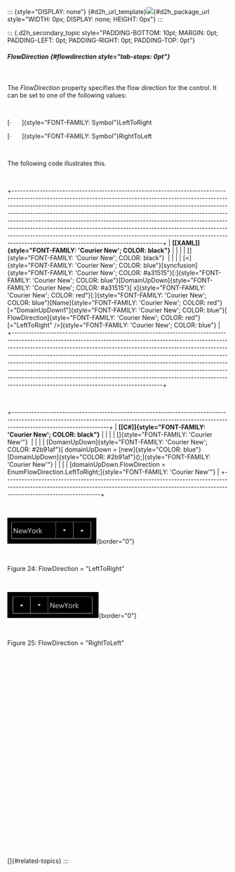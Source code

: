::: {style="DISPLAY: none"}
[](ms-xhelp:///?Id=d2h_url_template){#d2h_url_template}![](!package_url!){#d2h_package_url style="WIDTH: 0px; DISPLAY: none; HEIGHT: 0px"}
:::

::: {.d2h_secondary_topic style="PADDING-BOTTOM: 10pt; MARGIN: 0pt; PADDING-LEFT: 0pt; PADDING-RIGHT: 0pt; PADDING-TOP: 0pt"}
##### FlowDirection {#flowdirection style="tab-stops: 0pt"}

 

The *FlowDirection* property specifies the flow direction for the control. It can be set to one of the following values:

         

[·      ]{style="FONT-FAMILY: Symbol"}LeftToRight

[·      ]{style="FONT-FAMILY: Symbol"}RightToLeft

 

The following code illustrates this.

 

+-----------------------------------------------------------------------------------------------------------------------------------------------------------------------------------------------------------------------------------------------------------------------------------------------------------------------------------------------------------------------------------------------------------------------------------------------------------------------------------------------------------------------------------------------------------------------------------------------------------------------+
| **[\[XAML\]]{style="FONT-FAMILY: 'Courier New'; COLOR: black"}**                                                                                                                                                                                                                                                                                                                                                                                                                                                                                                                                                      |
|                                                                                                                                                                                                                                                                                                                                                                                                                                                                                                                                                                                                                       |
| []{style="FONT-FAMILY: 'Courier New'; COLOR: black"}                                                                                                                                                                                                                                                                                                                                                                                                                                                                                                                                                                  |
|                                                                                                                                                                                                                                                                                                                                                                                                                                                                                                                                                                                                                       |
| [\<]{style="FONT-FAMILY: 'Courier New'; COLOR: blue"}[syncfusion]{style="FONT-FAMILY: 'Courier New'; COLOR: #a31515"}[:]{style="FONT-FAMILY: 'Courier New'; COLOR: blue"}[DomainUpDown]{style="FONT-FAMILY: 'Courier New'; COLOR: #a31515"}[ x]{style="FONT-FAMILY: 'Courier New'; COLOR: red"}[:]{style="FONT-FAMILY: 'Courier New'; COLOR: blue"}[Name]{style="FONT-FAMILY: 'Courier New'; COLOR: red"}[=\"DomainUpDown1\"]{style="FONT-FAMILY: 'Courier New'; COLOR: blue"}[ FlowDirection]{style="FONT-FAMILY: 'Courier New'; COLOR: red"}[=\"LeftToRight\" /\>]{style="FONT-FAMILY: 'Courier New'; COLOR: blue"} |
+-----------------------------------------------------------------------------------------------------------------------------------------------------------------------------------------------------------------------------------------------------------------------------------------------------------------------------------------------------------------------------------------------------------------------------------------------------------------------------------------------------------------------------------------------------------------------------------------------------------------------+

 

+----------------------------------------------------------------------------------------------------------------------------------------------------------------------------------------------+
| **[\[C#\]]{style="FONT-FAMILY: 'Courier New'; COLOR: black"}**                                                                                                                               |
|                                                                                                                                                                                              |
| []{style="FONT-FAMILY: 'Courier New'"}                                                                                                                                                       |
|                                                                                                                                                                                              |
| [DomainUpDown]{style="FONT-FAMILY: 'Courier New'; COLOR: #2b91af"}[ domainUpDown = [new]{style="COLOR: blue"} [DomainUpDown]{style="COLOR: #2b91af"}();]{style="FONT-FAMILY: 'Courier New'"} |
|                                                                                                                                                                                              |
| [domainUpDown.FlowDirection = EnumFlowDirection.LeftToRight;]{style="FONT-FAMILY: 'Courier New'"}                                                                                            |
+----------------------------------------------------------------------------------------------------------------------------------------------------------------------------------------------+

 

![](ImagesExt/image78_27.png){border="0"}

 

Figure 24: FlowDirection = \"LeftToRight\"

 

![](ImagesExt/image78_28.png){border="0"}

 

Figure 25: FlowDirection = \"RightToLeft\"

 

 

 

 

 

 

 

 

 

 

 

 

 

 

 

[]{#related-topics}
:::
